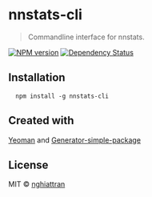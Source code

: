 # nnstats-cli

> Commandline interface for nnstats.

[![NPM version][npm-image]][npm-url] [![Dependency Status][daviddm-image]][daviddm-url] 

## Installation

```
  npm install -g nnstats-cli
```

## Created with
[Yeoman](https://npmjs.org/package/yo) and [Generator-simple-package](https://npmjs.org/package/generator-simple-package)

## License
MIT © [nghiattran](nghiattran.com)

[npm-image]: https://badge.fury.io/js/nnstats-cli.svg
[npm-url]: https://npmjs.org/package/nnstats-cli
[travis-image]: https://travis-ci.org/Knapsack-lab/nnstats-cli.svg?branch=master
[travis-url]: https://travis-ci.org/Knapsack-lab/nnstats-cli
[daviddm-image]: https://david-dm.org/Knapsack-lab/nnstats-cli.svg?theme=shields.io
[daviddm-url]: https://david-dm.org/Knapsack-lab/nnstats-cli
[coveralls-image]: https://coveralls.io/repos/Knapsack-lab/nnstats-cli/badge.svg
[coveralls-url]: https://coveralls.io/github/Knapsack-lab/nnstats-cli
